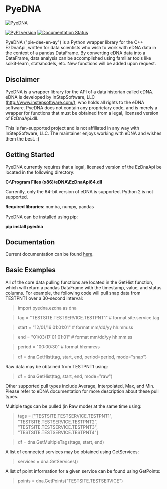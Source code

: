 # PyeDNA
![PyeDNA](https://github.com/drericstrong/pyedna/blob/master/images/pyedna_small.jpg)

[![PyPI version](https://badge.fury.io/py/pyedna.svg)](https://badge.fury.io/py/pyedna)
[![Documentation Status](https://readthedocs.org/projects/pyedna/badge/?version=latest)](http://pyedna.readthedocs.io/en/latest/?badge=latest)

PyeDNA ("pie-dee-en-ay") is a Python wrapper library for the C++ EzDnaApi,
written for data scientists who wish to work with eDNA data in the context of a
pandas DataFrame. By converting eDNA data into a DataFrame, data analysis can 
be accomplished using familiar tools like scikit-learn, statsmodels, etc. New
functions will be added upon request.

## Disclaimer
PyeDNA is a wrapper library for the API of a data historian called eDNA. eDNA 
is developed by InStepSoftware, LLC (http://www.instepsoftware.com/), 
who holds all rights to the eDNA software. PyeDNA does not contain any 
proprietary code, and is merely a wrapper for functions that must be obtained 
from a legal, licensed version of EzDnaApi.dll.

This is fan-supported project and is not affiliated in any way with InStepSoftware, LLC.
The maintainer enjoys working with eDNA and wishes them the best. :)

## Getting Started
PyeDNA currently requires that a legal, licensed version of the EzDnaApi be 
located in the following directory:

**C:\Program Files (x86)\eDNA\EzDnaApi64.dll**

Currently, only the 64-bit version of eDNA is supported. Python 2 is not supported.

**Required libraries**: numba, numpy, pandas

PyeDNA can be installed using pip:

**pip install pyedna**

## Documentation
Current documentation can be found [here](https://pyedna.readthedocs.io/en/latest/).

## Basic Examples
All of the core data pulling functions are located in the GetHist function, 
which will return a pandas DataFrame with the timestamp, value, and status 
columns. For example, the following code will pull snap data from TESTPNT1 
over a 30-second interval:

> import pyedna.ezdna as dna

> tag = "TESTSITE.TESTSERVICE.TESTPNT1"       # format site.service.tag

> start = "12/01/16 01:01:01"                 # format mm/dd/yy hh:mm:ss

> end = "01/03/17 01:01:01"                   # format mm/dd/yy hh:mm:ss

> period = "00:00:30"                         # format hh:mm:ss

> df = dna.GetHist(tag, start, end, period=period, mode="snap")

Raw data may be obtained from TESTPNT1 using:

> df = dna.GetHist(tag, start, end, mode="raw")

Other supported pull types include Average, Interpolated, Max, and Min. Please
refer to eDNA documentation for more description about these pull types.

Multiple tags can be pulled (in Raw mode) at the same time using:

> tags = ["TESTSITE.TESTSERVICE.TESTPNT1", "TESTSITE.TESTSERVICE.TESTPNT2",
          "TESTSITE.TESTSERVICE.TESTPNT3", "TESTSITE.TESTSERVICE.TESTPNT4"]
          
> df = dna.GetMultipleTags(tags, start, end)

A list of connected services may be obtained using GetServices:

> services = dna.GetServices()

A list of point information for a given service can be found using GetPoints:

> points = dna.GetPoints("TESTSITE.TESTSERVICE")
